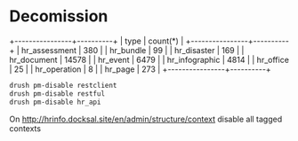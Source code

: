 # Decomission

+----------------+----------+
| type           | count(*) |
+----------------+----------+
| hr_assessment  |      380 |
| hr_bundle      |       99 |
| hr_disaster    |      169 |
| hr_document    |    14578 |
| hr_event       |     6479 |
| hr_infographic |     4814 |
| hr_office      |       25 |
| hr_operation   |        8 |
| hr_page        |      273 |
+----------------+----------+

```bash
drush pm-disable restclient
drush pm-disable restful
drush pm-disable hr_api
```

On http://hrinfo.docksal.site/en/admin/structure/context disable all tagged contexts
